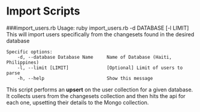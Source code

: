 Import Scripts
=============================






###import_users.rb
	Usage: ruby import_users.rb -d DATABASE  [-l LIMIT]
		This will import users specifically from the changesets found in the desired database
	
	Specific options:
	    -d, --database Database Name     Name of Database (Haiti, Philippines)
	    -l, --limit [LIMIT]              [Optional] Limit of users to parse
	    -h, --help                       Show this message

This script performs an **upsert** on the user collection for a given database.  It collects users from the changesets collection and then hits the api for each one, upsetting their details to the Mongo collection.

